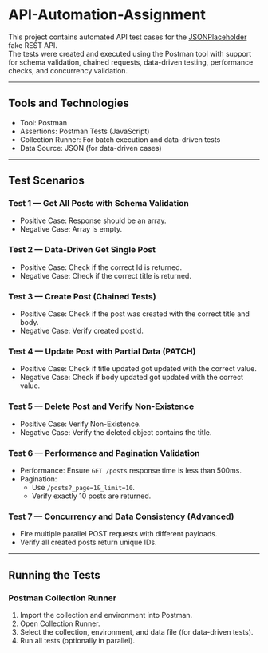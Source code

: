 # API-Automation-Assignment

This project contains automated API test cases for the [JSONPlaceholder](https://jsonplaceholder.typicode.com/posts) fake REST API.  
The tests were created and executed using the Postman tool with support for schema validation, chained requests, data-driven testing, performance checks, and concurrency validation.  

---

## Tools and Technologies
- Tool: Postman  
- Assertions: Postman Tests (JavaScript)  
- Collection Runner: For batch execution and data-driven tests  
- Data Source: JSON (for data-driven cases)  

---

## Test Scenarios

### Test 1 — Get All Posts with Schema Validation
- Positive Case: Response should be an array.  
- Negative Case: Array is empty.  

### Test 2 — Data-Driven Get Single Post
- Positive Case: Check if the correct Id is returned.  
- Negative Case: Check if the correct title is returned.  

### Test 3 — Create Post (Chained Tests)
- Positive Case: Check if the post was created with the correct title and body.  
- Negative Case: Verify created postId.  

### Test 4 — Update Post with Partial Data (PATCH)
- Positive Case: Check if title updated got updated with the correct value.  
- Negative Case: Check if body updated got updated with the correct value.  

### Test 5 — Delete Post and Verify Non-Existence
- Positive Case: Verify Non-Existence.  
- Negative Case: Verify the deleted object contains the title.  

### Test 6 — Performance and Pagination Validation
- Performance: Ensure `GET /posts` response time is less than 500ms.  
- Pagination:  
  - Use `/posts?_page=1&_limit=10`.  
  - Verify exactly 10 posts are returned.  

### Test 7 — Concurrency and Data Consistency (Advanced)
- Fire multiple parallel POST requests with different payloads.  
- Verify all created posts return unique IDs.  

---

## Running the Tests

### Postman Collection Runner
1. Import the collection and environment into Postman.  
2. Open Collection Runner.  
3. Select the collection, environment, and data file (for data-driven tests).  
4. Run all tests (optionally in parallel).

